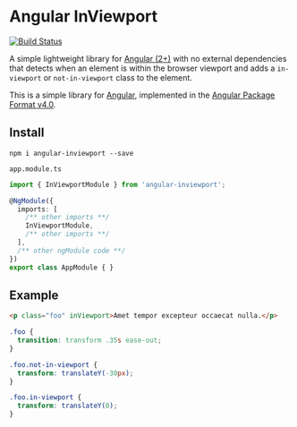 # Angular InViewport
[![Build Status][travis-badge]][travis-badge-url]

A simple lightweight library for [Angular (2+)][angular] with no external dependencies that detects when an element is within the browser viewport and adds a `in-viewport` or `not-in-viewport` class to the element.

This is a simple library for [Angular][angular], implemented in the [Angular Package Format v4.0](https://docs.google.com/document/d/1CZC2rcpxffTDfRDs6p1cfbmKNLA6x5O-NtkJglDaBVs/edit#heading=h.k0mh3o8u5hx).


## Install

`npm i angular-inviewport --save`

`app.module.ts`
```ts
import { InViewportModule } from 'angular-inviewport';

@NgModule({
  imports: [
    /** other imports **/
    InViewportModule,
    /** other imports **/
  ],
  /** other ngModule code **/
})
export class AppModule { }
```


## Example

```html
<p class="foo" inViewport>Amet tempor excepteur occaecat nulla.</p>
```

```css
.foo {
  transition: transform .35s ease-out;
}

.foo.not-in-viewport {
  transform: translateY(-30px);
}

.foo.in-viewport {
  transform: translateY(0);
}
```

[travis-badge]: https://travis-ci.org/edoparearyee/angular-inviewport.svg?branch=master
[travis-badge-url]: https://travis-ci.org/edoparearyee/angular-inviewport
[angular]: https://angular.io/
